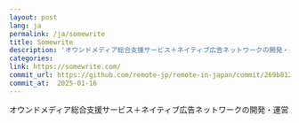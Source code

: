 ```yaml
---
layout: post
lang: ja
permalink: /ja/somewrite
title: Somewrite
description: 'オウンドメディア総合支援サービス＋ネイティブ広告ネットワークの開発・運営'
categories: 
link: https://somewrite.com/
commit_url: https://github.com/remote-jp/remote-in-japan/commit/269b8121aa196f71e3b6ae053662484bf0056892
commit_at:  2025-01-16
---
```


<p>オウンドメディア総合支援サービス＋ネイティブ広告ネットワークの開発・運営</p>
